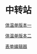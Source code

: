 # 中转站

[体温单版本一](https://huangbaihei.github.io/transfer?to=thermometer1)
  
[体温单版本二](https://huangbaihei.github.io/transfer?to=thermometer2)
  
[表单编辑器](https://huangbaihei.github.io/transfer?to=form-editor)
